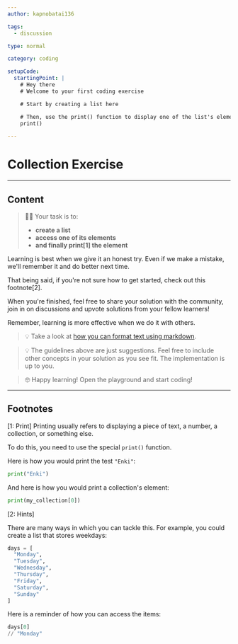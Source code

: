 ```yaml
---
author: kapnobatai136

tags:
  - discussion

type: normal

category: coding

setupCode:
  startingPoint: |
    # Hey there
    # Welcome to your first coding exercise

    # Start by creating a list here

    # Then, use the print() function to display one of the list's elements
    print()

---
```


# Collection Exercise

---

## Content

> 👩‍💻 Your task is to:
> - **create a list**
> - **access one of its elements**
> - **and finally print[1] the element**

Learning is best when we give it an honest try. Even if we make a mistake, we'll remember it and do better next time.

That being said, if you're not sure how to get started, check out this footnote[2].

When you're finished, feel free to share your solution with the community, join in on discussions and upvote solutions from your fellow learners!

Remember, learning is more effective when we do it with others.

> 💡 Take a look at [how you can format text using markdown](https://www.enki.com/glossary/general/markdown-formatting).

> 💡 The guidelines above are just suggestions. Feel free to include other concepts in your solution as you see fit. The implementation is up to you.

> 🤓 Happy learning! Open the playground and start coding!

---

## Footnotes

[1: Print]
Printing usually refers to displaying a piece of text, a number, a collection, or something else.

To do this, you need to use the special `print()` function.

Here is how you would print the test `"Enki"`:

```python
print("Enki")
```

And here is how you would print a collection's element:

```python
print(my_collection[0])
```

[2: Hints]

There are many ways in which you can tackle this. For example, you could create a list that stores weekdays:

```python
days = [
  "Monday",
  "Tuesday",
  "Wednesday",
  "Thursday",
  "Friday",
  "Saturday",
  "Sunday"
]
```


Here is a reminder of how you can access the items:

```python
days[0]
// "Monday"
```


